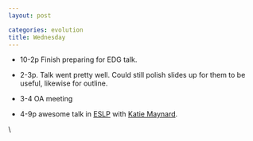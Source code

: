 ```yaml
---
layout: post

categories: evolution
title: Wednesday
---
```







 








-   10-2p Finish preparing for EDG talk.

-   2-3p. Talk went pretty well. Could still polish slides up for them
    to be useful, likewise for outline.

-   3-4 OA meeting

-   4-9p awesome talk in
    [ESLP](http://daviswiki.org/Education_For_Sustainable_Living_Program "http://daviswiki.org/Education_For_Sustainable_Living_Program")
    with [Katie
    Maynard](http://sustainability.ucsb.edu/academics/staff.php "http://sustainability.ucsb.edu/academics/staff.php").

\

